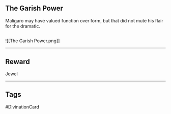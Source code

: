 ## The Garish Power
Maligaro may have valued function over form, but that did not mute his flair for the dramatic.
## 
![[The Garish Power.png]]

---
## Reward
Jewel

---
## Tags
#DivinationCard